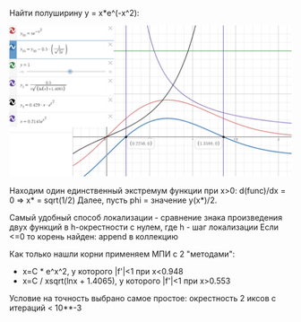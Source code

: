 Найти полуширину y = x*e^(-x^2):

![крутой график](https://github.com/masl3noki/ComputationalMath/blob/main/1%20sem/Task%201/IV.12.8/figure1.png)

Находим один единственный экстремум функции при x>0: d(func)/dx = 0 => x* = sqrt(1/2)
Далее, пусть phi = значение y(x*)/2.

Самый удобный способ локализации - сравнение знака произведения двух функций в h-окрестности с нулем, где h - шаг локализации
Если <=0 то корень найден: append в коллекцию

Как только нашли корни применяем МПИ с 2 "методами": 
  * x=C * e^x^2, у которого |f'|<1 при x<0.948
  * x=C / xsqrt(lnx + 1.4065), у которого |f'|<1 при x>0.553

Условие на точность выбрано самое простое: окрестность 2 иксов с итераций < 10**-3
